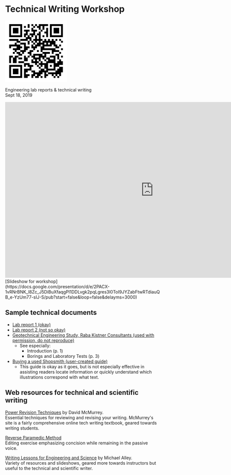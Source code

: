 # Technical Writing Workshop
<img src="files/qr-workshop.png" title="QR Code for this page" alt="This QR code links to this page" />

Engineering lab reports &amp; technical writing  
Sept 18, 2019

<iframe src="https://docs.google.com/presentation/d/e/2PACX-1vRNrBNK_l8Zc_J5DiBuXfaqgPl1DDLvgk2pqLgres3l0ToI9JYZabFtwRTdiauQB_e-YzUm77-sIJ-S/embed?start=false&loop=false&delayms=3000" frameborder="0" width="960" height="569" allowfullscreen="true" mozallowfullscreen="true" webkitallowfullscreen="true"></iframe>  
[Slideshow for workshop](https://docs.google.com/presentation/d/e/2PACX-1vRNrBNK_l8Zc_J5DiBuXfaqgPl1DDLvgk2pqLgres3l0ToI9JYZabFtwRTdiauQB_e-YzUm77-sIJ-S/pub?start=false&loop=false&delayms=3000)

## Sample technical documents

- [Lab report 1 (okay)](files/okay-lab-report.pdf)
- [Lab report 2 (not so okay)](files/less-okay-lab-report.pdf)
- [Geotechnical Engineering Study, Raba Kistner Consultants (used with permission, do not reproduce)](files/geotechnical-example.pdf)
  - See especially:
    - Introduction (p. 1)
    - Borings and Laboratory Tests (p. 3)
- [Buying a used Shopsmith (user-created guide)](files/shopsmith-guide.pdf)
  - This guide is okay as it goes, but is not especially effective in assisting readers locate information or quickly understand which illustrations correspond with what text.


## Web resources for technical and scientific writing

[Power Revision Techniques](https://www.prismnet.com/~hcexres/textbook/hirevov.html) by David McMurrey.   
Essential techniques for reviewing and revising your writing. McMurrey's site is a fairly comprehensive online tech writing textbook, geared towards writing students.

[Reverse Paramedic Method](https://owl.purdue.edu/owl/general_writing/academic_writing/reverse_paramedic_method.html)  
Editing exercise emphasizing concision while remaining in the passive voice.

[Writing Lessons for Engineering and Science](https://www.craftofscientificwriting.com/) by Michael Alley.   
Variety of resources and slideshows, geared more towards instructors but useful to the technical and scientific writer.
